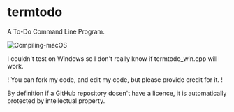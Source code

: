 # termtodo
A To-Do Command Line Program.

![Compiling-macOS](https://github.com/mrmalac/termtodo/workflows/Compiling-macOS/badge.svg)

I couldn't test on Windows so I don't really know if termtodo_win.cpp will work.

! You can fork my code, and edit my code, but please provide credit for it. !

By definition if a GitHub repository dosen't have a licence, it is automatically protected by intellectual property.

